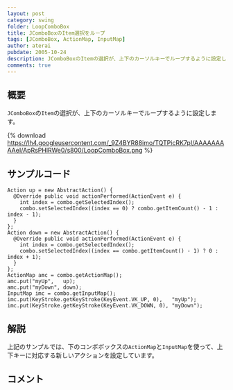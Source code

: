 ```yaml
---
layout: post
category: swing
folder: LoopComboBox
title: JComboBoxのItem選択をループ
tags: [JComboBox, ActionMap, InputMap]
author: aterai
pubdate: 2005-10-24
description: JComboBoxのItemの選択が、上下のカーソルキーでループするように設定します。
comments: true
---
```

## 概要
`JComboBox`の`Item`の選択が、上下のカーソルキーでループするように設定します。

{% download https://lh4.googleusercontent.com/_9Z4BYR88imo/TQTPicRK7pI/AAAAAAAAAeI/ApRsPHlRWe0/s800/LoopComboBox.png %}

## サンプルコード
<pre class="prettyprint"><code>Action up = new AbstractAction() {
  @Override public void actionPerformed(ActionEvent e) {
    int index = combo.getSelectedIndex();
    combo.setSelectedIndex((index == 0) ? combo.getItemCount() - 1 : index - 1);
  }
};
Action down = new AbstractAction() {
  @Override public void actionPerformed(ActionEvent e) {
    int index = combo.getSelectedIndex();
    combo.setSelectedIndex((index == combo.getItemCount() - 1) ? 0 : index + 1);
  }
};
ActionMap amc = combo.getActionMap();
amc.put("myUp",   up);
amc.put("myDown", down);
InputMap imc = combo.getInputMap();
imc.put(KeyStroke.getKeyStroke(KeyEvent.VK_UP, 0),   "myUp");
imc.put(KeyStroke.getKeyStroke(KeyEvent.VK_DOWN, 0), "myDown");
</code></pre>

## 解説
上記のサンプルでは、下のコンボボックスの`ActionMap`と`InputMap`を使って、上下キーに対応する新しいアクションを設定しています。

## コメント
